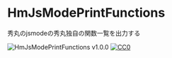 

# HmJsModePrintFunctions

秀丸のjsmodeの秀丸独自の関数一覧を出力する

![HmJsModePrintFunctions v1.0.0](https://img.shields.io/badge/HmJsModePrintFunctions-v1.0.0-6479ff.svg)
[![CC0](https://img.shields.io/badge/license-CC0-blue.svg?style=flat)](LICENSE)
